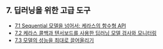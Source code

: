 ## 7. 딥러닝을 위한 고급 도구

- [7.1 Sequential 모델을 넘어서: 케라스의 함수형 API](./7_1_the_keras_functional_api.ipynb)
- [7.2 케라스 콜백과 텐서보드를 사용한 딥러닝 모델 검사와 모니터링](./7_2_inspecting_and_monitoring_deep_learning_models_using_keras_callbacks_and_tensorboard.ipynb)
- [7.3 모델의 성능을 최대로 끌어올리기](./7_3_getting_the_most_out_of_your_models.ipynb)